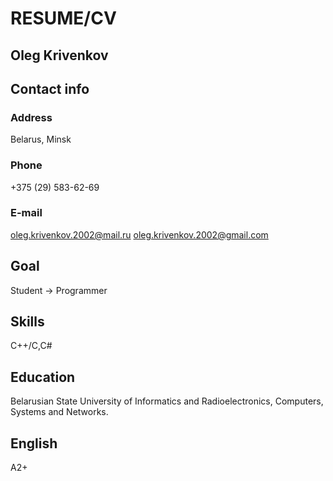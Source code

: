 # RESUME/CV

## Oleg Krivenkov

## Contact info

### Address 
Belarus, Minsk
### Phone
+375 (29) 583-62-69
### E-mail
oleg.krivenkov.2002@mail.ru
oleg.krivenkov.2002@gmail.com

## Goal
Student -> Programmer


## Skills
C++/C,C#


## Education
Belarusian State University of Informatics and Radioelectronics,
Computers, Systems and Networks.


## English
A2+
